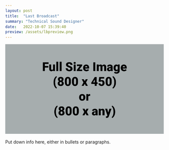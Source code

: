 ```yaml
---
layout: post
title:  "Last Broadcast"
summary: "Technical Sound Designer"
date:   2022-10-07 15:39:40
preview: /assets/lbpreview.png
---
```


![Picture 1](/assets/fullsize.png)

Put down info here, either in bullets or paragraphs.
